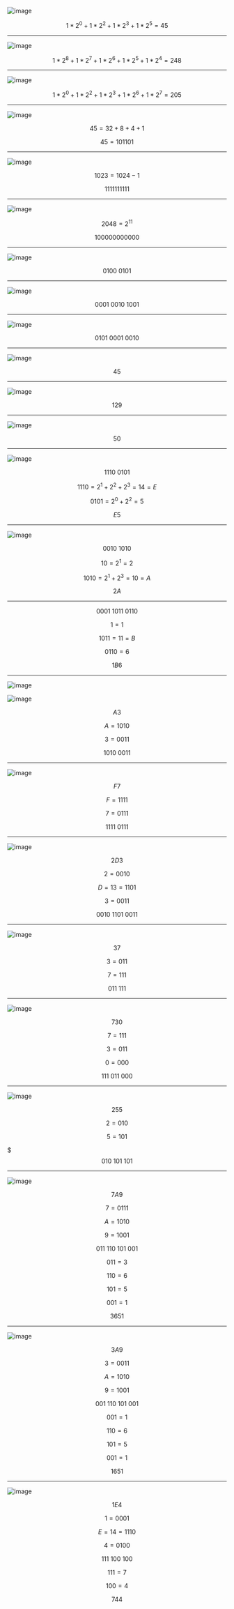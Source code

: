 ![image](https://github.com/user-attachments/assets/27acc9b2-3ebb-4d22-97c6-b66a60bf3678)

$$1 * 2^0 + 1 * 2^2 + 1 * 2^3 + 1 * 2^5 = 45$$

***

![image](https://github.com/user-attachments/assets/6eceef6b-fb66-403a-a167-13bac8b47e96)

$$1 * 2^8 + 1 * 2^7 + 1 * 2^6 + 1 * 2^5 + 1 * 2^4 = 248$$

***

![image](https://github.com/user-attachments/assets/e57fb57f-b1dd-4bc7-ab0f-38f0b783f9a4)

$$1 * 2^0 + 1 * 2^2 + 1 * 2^3 + 1 * 2^6 + 1 * 2^7 = 205$$

***

![image](https://github.com/user-attachments/assets/1d1860be-3ca0-4b14-9cc9-693a26119200)

$$45 = 32 + 8 + 4 + 1$$

$$45 = 101101$$

***

![image](https://github.com/user-attachments/assets/85951da6-a6dd-4fb8-8284-a7c5cedf8230)

$$1023 = 1024 - 1$$

$$1111111111$$

***

![image](https://github.com/user-attachments/assets/587b11b0-1427-42ef-8af0-e7cc242b5b62)

$$2048 = 2^11$$

$$100000000000$$

***

![image](https://github.com/user-attachments/assets/85f073ce-72a7-43e7-b63b-a3366b2756c4)

$$0100\ 0101$$

***

![image](https://github.com/user-attachments/assets/61d975ef-c8d9-44d4-b36d-af4a51ec6977)

$$0001\ 0010\ 1001$$

***

![image](https://github.com/user-attachments/assets/13a6ccf3-234c-48e6-9745-aa31017061fb)

$$0101\ 0001\ 0010$$

***


![image](https://github.com/user-attachments/assets/307a9c88-8b91-4f36-b21b-e9f38963d845)

$$45$$

***

![image](https://github.com/user-attachments/assets/02a7bf31-72a0-4bd0-8646-4a2161f19fda)

$$129$$

***

![image](https://github.com/user-attachments/assets/0b7f61b7-ef87-4dae-8fb0-45aab4014579)

$$50$$

***

![image](https://github.com/user-attachments/assets/5abea6cf-a014-433b-93e6-7013896585c1)

$$1110\ 0101$$

$$1110 = 2^1 + 2^2 + 2^3 = 14 = E$$

$$0101 = 2^0 + 2^2 = 5$$

$$E5$$

***

![image](https://github.com/user-attachments/assets/576f4947-ad30-44b6-ac1a-82ab51c0313b)

$$0010\ 1010$$

$$10 = 2^1 = 2$$

$$1010 = 2^1 + 2^3 = 10 = A$$

$$2A$$

***

$$0001\ 1011\ 0110$$

$$1 = 1$$

$$1011 = 11 = B$$

$$0110 = 6$$

$$1B6$$

***

![image](https://github.com/user-attachments/assets/b2c73ab5-f5db-4d83-95b9-a33aa8801752)

![image](https://github.com/user-attachments/assets/b309bd51-2094-4b60-ba13-89f531149508)

$$A3$$

$$A = 1010$$

$$3 = 0011$$

$$1010\ 0011$$

***

![image](https://github.com/user-attachments/assets/5cce7833-4d8b-42c7-8df3-d517847aa631)

$$F7$$

$$F = 1111$$

$$7 = 0111$$

$$1111\ 0111$$

***

![image](https://github.com/user-attachments/assets/c82f95e4-b333-46c0-b05f-125709d30b41)

$$2D3$$

$$2 = 0010$$

$$D = 13 = 1101$$

$$3 = 0011$$

$$0010\ 1101\ 0011$$

***

![image](https://github.com/user-attachments/assets/2c00c1fa-0e55-461a-bed5-653b6cbaa348)

$$37$$

$$3 = 011$$

$$7 = 111$$

$$011\ 111$$

***

![image](https://github.com/user-attachments/assets/4c2e018c-225d-43a5-a588-46749bb5fdcb)

$$730$$

$$7 = 111$$

$$3 = 011$$

$$0 = 000$$

$$111\ 011\ 000$$

***

![image](https://github.com/user-attachments/assets/7c62e686-5126-4a50-a947-ce0916353dc9)

$$255$$

$$2 = 010$$

$$5 = 101$$

$$$010\ 101\ 101$$

***

![image](https://github.com/user-attachments/assets/443cdb03-7836-4591-a9d5-5bafb78e26c0)

$$7A9$$

$$7 = 0111$$

$$A = 1010$$

$$9 = 1001$$

$$011\ 110\ 101\ 001$$

$$011 = 3$$

$$110 = 6$$

$$101 = 5$$

$$001 = 1$$

$$3651$$

***

![image](https://github.com/user-attachments/assets/09cd2de9-a40a-4322-bdaa-6bd5ecd3062a)

$$3A9$$

$$3 = 0011$$

$$A = 1010$$

$$9 = 1001$$

$$001\ 110\ 101\ 001$$

$$001 = 1$$

$$110 = 6$$

$$101 = 5$$

$$001 = 1$$

$$1651$$

***

![image](https://github.com/user-attachments/assets/6c986e30-b97b-4f78-8728-1f245f1956e8)

$$1E4$$

$$1 = 0001$$

$$E = 14 = 1110$$

$$4 = 0100$$

$$111\ 100\ 100$$

$$111 = 7$$

$$100 = 4$$

$$744$$
